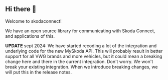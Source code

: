 ## Hi there 👋

Welcome to skodaconnect!

We have an open source library for communicating with Skoda Connect, and applications of this.

**UPDATE** sept 2024: We have started recoding a lot of the integration and underlying code for the new MySkoda API. This will probably result in better support for all VWG brands and more vehicles, but it could mean a breaking change here and there in the current integration. Don't worry. We won't break your existing integration. When we introduce breaking changes, we will put this in the release notes.
